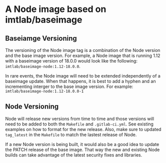 # A Node image based on imtlab/baseimage

## Baseiamge Versioning
The versioning of the Node image tag is a combination of the Node version and the base image version. For example, a Node image that is running 1.12 with a baseimage version of 18.0.0 would look like the following: 
`imtlab/baseimage-node:1.12-18.0.0`. 

In rare events, the Node image will need to be extended independently of a baseimage update. When that happens, it is best to add a hyphen and an incrementing interger to the base image version. For example:
`imtlab/baseimage-node:1.12-18.0.0-1`

## Node Versioning
Node will release new versions from time to time and those versions will need to be added to both the `Makefile` and `.gitlab-ci.yml`. See existing examples on how to format for the new release. Also, make sure to updated `tag_latest` in the `Makefile` to match the lastest release of Node. 

If a new Node version is being built, it would also be a good idea to update the PATCH release of the base image. That way the new and existing Node builds can take advantage of the latest security fixes and libraries.